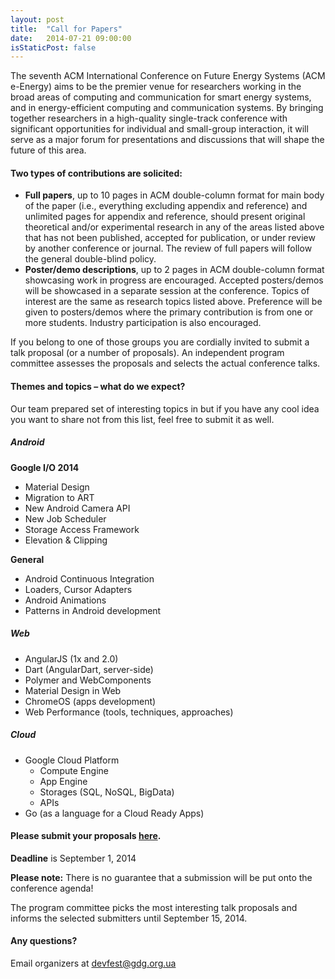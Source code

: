 ```yaml
---
layout: post
title:  "Call for Papers"
date:   2014-07-21 09:00:00
isStaticPost: false
---
```

The seventh ACM International Conference on Future Energy Systems (ACM e-Energy) aims to be the premier venue for researchers working in the broad areas of computing and communication for smart energy systems, and in energy-efficient computing and communication systems.
By bringing together researchers in a high-quality single-track conference with significant opportunities for individual and small-group interaction, it will serve as a major forum for presentations and discussions that will shape the future of this area.

#### Two types of contributions are solicited:

* __Full papers__, up to 10 pages in ACM double-column format for main body of the paper (i.e., everything excluding appendix and reference) and unlimited pages for appendix and reference, should present original theoretical and/or experimental research in any of the areas listed above that has not been published, accepted for publication, or under review by another conference or journal. The review of full papers will follow the general double-blind policy.
* __Poster/demo descriptions__, up to 2 pages in ACM double-column format showcasing work in progress are encouraged. Accepted posters/demos will be showcased in a separate session at the conference. Topics of interest are the same as research topics listed above. Preference will be given to posters/demos where the primary contribution is from one or more students. Industry participation is also encouraged.

If you belong to one of those groups you are cordially invited to submit a talk proposal (or a number of proposals). An independent program committee assesses the proposals and selects the actual conference talks.<br/>

#### Themes and topics – what do we expect?
Our team prepared set of interesting topics in but if you have any cool idea you want to share not from this list, feel free to submit it as well.

##### Android

__Google I/O 2014__

* Material Design
* Migration to ART
* New Android Camera API
* New Job Scheduler
* Storage Access Framework
* Elevation & Clipping

__General__

* Android Continuous Integration
* Loaders, Cursor Adapters
* Android Animations
* Patterns in Android development

##### Web

* AngularJS (1x and 2.0)
* Dart (AngularDart, server-side)
* Polymer and WebComponents
* Material Design in Web
* ChromeOS (apps development)
* Web Performance (tools, techniques, approaches)


##### Cloud

* Google Cloud Platform
  * Compute Engine
  * App Engine
  * Storages (SQL, NoSQL, BigData)
  * APIs
* Go (as a language for a Cloud Ready Apps)


#### Please submit your proposals [here](http://bit.ly/dfua-c4p).
__Deadline__ is September 1, 2014

__Please note:__ There is no guarantee that a submission will be put onto the conference agenda!<br/>

The program committee picks the most interesting talk proposals and informs the selected submitters until September 15, 2014.<br/>

#### Any questions? 
Email organizers at [devfest@gdg.org.ua](mailto:devfest@gdg.org.ua)